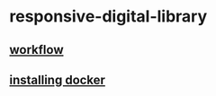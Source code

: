 # responsive-digital-library

## [workflow](WORKFLOW.md)

## [installing docker](DOCKER-INSTALL.md)

